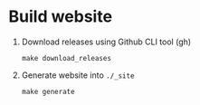 # Build website

1. Download releases using Github CLI tool (gh)
   
   ```
   make download_releases
   ````

2. Generate website into `./_site`
   
   ```
   make generate
   ```
